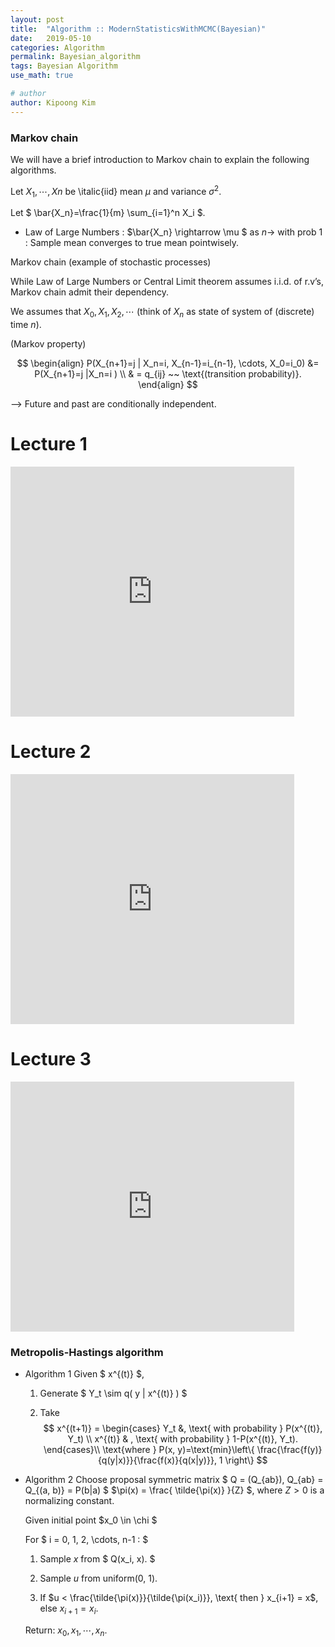 ```yaml
---
layout: post
title:  "Algorithm :: ModernStatisticsWithMCMC(Bayesian)"
date:   2019-05-10
categories: Algorithm
permalink: Bayesian_algorithm
tags: Bayesian Algorithm
use_math: true

# author
author: Kipoong Kim
---
```


<!-- more -->



### Markov chain

We will have a brief introduction to Markov chain to explain the following algorithms.

Let $X_1, \cdots, Xn$ be \italic{iid} mean $\mu$ and variance $\sigma^2$.

Let $ \bar{X_n}=\frac{1}{m} \sum_{i=1}^n X_i $.

- Law of Large Numbers : $\bar{X_n} \rightarrow \mu $ as $n \rightarrow$ with prob $1$ : Sample mean converges to true mean pointwisely.

Markov chain (example of stochastic processes)

While Law of Large Numbers or Central Limit theorem assumes i.i.d. of r.v’s, Markov chain admit their dependency.

We assumes that $X_0, X_1, X_2, \cdots$ (think of $X_n$ as state of system of (discrete) time $n$).

(Markov property)


$$
\begin{align}
P(X_{n+1}=j | X_n=i, X_{n-1}=i_{n-1}, \cdots, X_0=i_0) &= P(X_{n+1}=j |X_n=i ) \\
& = q_{ij} ~~ \text{(transition probability)}.
\end{align}
$$


--> Future and past are conditionally independent.



# Lecture 1

<iframe height='400' scrolling='yes' title='Fancy Animated SVG Menu' src='https://www.edwith.org/harvardprobability/lecture/30923/' frameborder='no' allowtransparency='true' allowfullscreen='true' style='width: 90%;'></iframe>

# Lecture 2
<iframe height='400' scrolling='yes' title='Fancy Animated SVG Menu' src='https://www.edwith.org/harvardprobability/lecture/30924/' frameborder='no' allowtransparency='true' allowfullscreen='true' style='width: 90%;'></iframe>

# Lecture 3
<iframe height='400' scrolling='yes' title='Fancy Animated SVG Menu' src='https://www.edwith.org/harvardprobability/lecture/30925/' frameborder='no' allowtransparency='true' allowfullscreen='true' style='width: 90%;'></iframe>



### Metropolis-Hastings algorithm

- Algorithm 1
  Given $ x^{(t)} $,

  1. Generate 
   $ Y_t \sim q( y | x^{(t)} ) $ 
  
  2. Take
     $$
     x^{(t+1)} = \begin{cases} 
     Y_t &, \text{ with probability } P(x^{(t)}, Y_t) \\
     x^{(t)} & , \text{ with probability } 1-P(x^{(t)}, Y_t).
     \end{cases}\\
     \text{where } P(x, y)=\text{min}\left\{ \frac{\frac{f(y)}{q(y|x)}}{\frac{f(x)}{q(x|y)}}, 1 \right\}
  $$
  
- Algorithm 2
  Choose proposal symmetric matrix $ Q = (Q_{ab}), Q_{ab} = Q_{(a, b)} = P(b|a) $
  $\pi(x) = \frac{ \tilde{\pi(x)} }{Z} $, where $Z>0$ is a normalizing constant.

  Given initial point $x_0 \in \chi $
  
  For $ i = 0, 1, 2, \cdots, n-1 : $
  
  1. Sample $x$ from $ Q(x_i, x). $
  
  2. Sample $u$ from uniform(0, 1). 
     
  3. If $u < \frac{\tilde{\pi(x)}}{\tilde{\pi(x_i)}}, \text{ then } x_{i+1} = x$, else $x_{i+1} = x_i$.
  
  Return: $x_0, x_1, \cdots, x_n$.